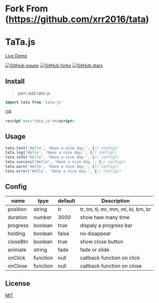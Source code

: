 # Fork From (https://github.com/xrr2016/tata)

# TaTa.js

[Live Demo](https://xrr2016.github.io/tata)

[![GitHub issues](https://img.shields.io/github/issues/xrr2016/tata.svg)](https://github.com/xrr2016/tata/issues) [![GitHub forks](https://img.shields.io/github/forks/xrr2016/tata.svg)](https://github.com/xrr2016/tata/network) [![GitHub stars](https://img.shields.io/github/stars/xrr2016/tata.svg)](https://github.com/xrr2016/tata/stargazers)

## Install

> yarn add tata-js

```js
import tata from 'tata-js'
```

OR

```html
<script src="tata.js"></script>
```

## Usage

```js
tata.text('Hello', 'Have a nice day.', {// config})
tata.log('Hello', 'Have a nice day.', {// config})
tata.info('Hello', 'Have a nice day.', {// config})
tata.success('Hello', 'Have a nice day.', {// config})
tata.warn('Hello', 'Have a nice day.', {// config})
tata.error('Hello', 'Have a nice day.', {// config})
```

## Config

| name | tpye | default | Description |
|---------|--------|--------|-------------|
| position | string | tr | tr, tm, tl, mr, mm, ml, bl, bm, br |
| duration | number | 3000 | show haw many time |
| progress | boolean | true | dispaly a progress bar |
| holding | boolean | false | no disappear |
| closeBtn | boolean | true | show close button |
| animate | string | fade | fade or slide |
| onClick | function | null | callback function on click |
| onClose | function | null | callback function on close |

## License

[MIT](./LICENSE)
